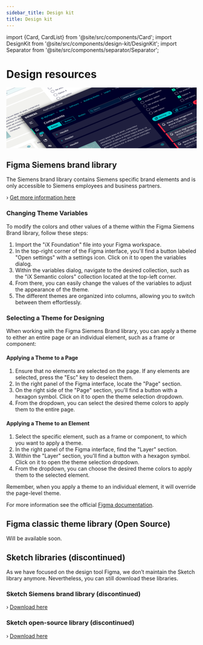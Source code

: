 ```yaml
---
sidebar_title: Design kit
title: Design kit
---
```


import {Card, CardList} from '@site/src/components/Card';
import DesignKit from '@site/src/components/design-kit/DesignKit';
import Separator from '@site/src/components/separator/Separator';

# Design resources

![design kit](./image.png)

## Figma Siemens brand library

The Siemens brand library contains Siemens specific brand elements and is only accessible to Siemens employees and business partners.

› [Get more information here](https://siemens-ix.code.siemens.io/ix-brand-theme/)

### Changing Theme Variables

To modify the colors and other values of a theme within the Figma Siemens Brand library, follow these steps:  

1. Import the "iX Foundation" file into your Figma workspace.
2. In the top-right corner of the Figma interface, you'll find a button labeled "Open settings" with a settings icon. Click on it to open the variables dialog.
3. Within the variables dialog, navigate to the desired collection, such as the "iX Semantic colors" collection located at the top-left corner.
4. From there, you can easily change the values of the variables to adjust the appearance of the theme.
5. The different themes are organized into columns, allowing you to switch between them effortlessly.

### Selecting a Theme for Designing

When working with the Figma Siemens Brand library, you can apply a theme to either an entire page or an individual element, such as a frame or component:  

#### Applying a Theme to a Page

1. Ensure that no elements are selected on the page. If any elements are selected, press the "Esc" key to deselect them.
2. In the right panel of the Figma interface, locate the "Page" section.
3. On the right side of the "Page" section, you'll find a button with a hexagon symbol. Click on it to open the theme selection dropdown.
4. From the dropdown, you can select the desired theme colors to apply them to the entire page.  

#### Applying a Theme to an Element

1. Select the specific element, such as a frame or component, to which you want to apply a theme.
2. In the right panel of the Figma interface, find the "Layer" section.
3. Within the "Layer" section, you'll find a button with a hexagon symbol. Click on it to open the theme selection dropdown.
4. From the dropdown, you can choose the desired theme colors to apply them to the selected element. 

Remember, when you apply a theme to an individual element, it will override the page-level theme.

For more information see the official [Figma documentation](https://help.figma.com/hc/en-us/articles/15339657135383-Guide-to-variables-in-Figma).

## Figma classic theme library (Open Source)
Will be available soon.

## Sketch libraries (discontinued)
As we have focused on the design tool Figma, we don’t maintain the Sketch library anymore. Nevertheless, you can still download these libraries.

### Sketch Siemens brand library (discontinued)

› [Download here](https://siemens-ix.code.siemens.io/ix-brand-theme/sketch.zip)

### Sketch open-source library (discontinued)

› [Download here](/files/sketch.zip)
